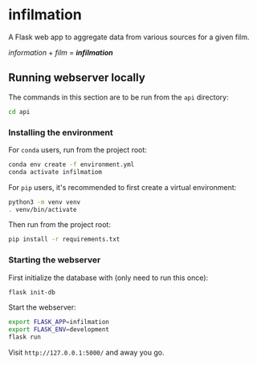 # infilmation

A Flask web app to aggregate data from various sources for a given film.

*information* + *film* = ***infilmation***

## Running webserver locally

The commands in this section are to be run from the `api` directory: 

```bash
cd api
```

### Installing the environment

For `conda` users, run from the project root:

```bash
conda env create -f environment.yml
conda activate infilmatiom
```

For `pip` users, it's recommended to first create a virtual environment:

```bash
python3 -m venv venv
. venv/bin/activate
```

Then run from the project root:

```bash
pip install -r requirements.txt
```

### Starting the webserver

First initialize the database with (only need to run this once):

```bash
flask init-db
```

Start the webserver:

```bash
export FLASK_APP=infilmation
export FLASK_ENV=development
flask run
```

Visit `http://127.0.0.1:5000/` and away you go.

